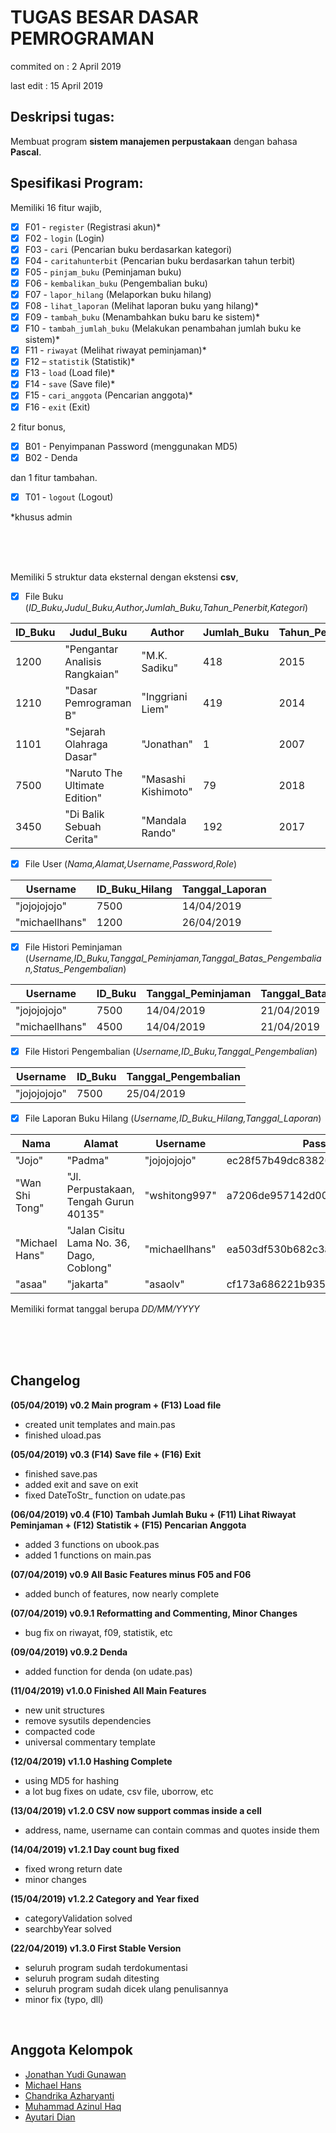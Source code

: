 # TUGAS BESAR DASAR PEMROGRAMAN
commited on : 2 April 2019

last edit   : 15 April 2019

## Deskripsi tugas:
Membuat program **sistem manajemen perpustakaan** dengan bahasa **Pascal**.

## Spesifikasi Program:
Memiliki 16 fitur wajib,
- [x] F01 - `register` (Registrasi akun)*
- [x] F02 - `login` (Login)
- [x] F03 - `cari` (Pencarian buku berdasarkan kategori)
- [x] F04 - `caritahunterbit` (Pencarian buku berdasarkan tahun terbit)
- [x] F05 - `pinjam_buku` (Peminjaman buku)
- [x] F06 - `kembalikan_buku` (Pengembalian buku)
- [x] F07 - `lapor_hilang` (Melaporkan buku hilang)
- [x] F08 - `lihat_laporan` (Melihat laporan buku yang hilang)*
- [x] F09 - `tambah_buku` (Menambahkan buku baru ke sistem)*
- [x] F10 - `tambah_jumlah_buku` (Melakukan penambahan jumlah buku ke sistem)*
- [x] F11 - `riwayat` (Melihat riwayat peminjaman)*
- [x] F12 – `statistik` (Statistik)*
- [x] F13 - `load` (Load file)*
- [x] F14 - `save` (Save file)*
- [x] F15 - `cari_anggota` (Pencarian anggota)*
- [x] F16 - `exit` (Exit)

2 fitur bonus,
- [x] B01 - Penyimpanan Password (menggunakan MD5)
- [x] B02 - Denda

dan 1 fitur tambahan.
- [x] T01 - `logout` (Logout)

*khusus admin

<br/><br/><br/>

Memiliki 5 struktur data eksternal dengan ekstensi **csv**,
- [x] File Buku (*ID_Buku,Judul_Buku,Author,Jumlah_Buku,Tahun_Penerbit,Kategori*)

ID_Buku | Judul_Buku | Author | Jumlah_Buku | Tahun_Penerbit | Kategori
------- | ---------- | ------ | ------------| -------------- | --------
1200 | "Pengantar Analisis Rangkaian" | "M.K. Sadiku" | 418 | 2015 | programming
1210 | "Dasar Pemrograman B" | "Inggriani Liem" | 419 | 2014 | programming
1101 | "Sejarah Olahraga Dasar" | "Jonathan" | 1 | 2007 | sejarah
7500 | "Naruto The Ultimate Edition" | "Masashi Kishimoto" | 79 | 2018 | manga
3450 | "Di Balik Sebuah Cerita" | "Mandala Rando" | 192 | 2017 | sastra

- [x] File User (*Nama,Alamat,Username,Password,Role*)

Username | ID_Buku_Hilang | Tanggal_Laporan
-------- | -------------- | ---------------
"jojojojojo" | 7500 | 14/04/2019
"michaellhans" | 1200 | 26/04/2019

- [x] File Histori Peminjaman (*Username,ID_Buku,Tanggal_Peminjaman,Tanggal_Batas_Pengembalian,Status_Pengembalian*)

Username | ID_Buku | Tanggal_Peminjaman | Tanggal_Batas_Pengembalian | Status_Pengembalian
-------- | ------- | ------------------ | ---------------------------| -------------------
"jojojojojo" | 7500 | 14/04/2019 | 21/04/2019 | sudah
"michaellhans" | 4500 | 14/04/2019 | 21/04/2019 | belum

- [x] File Histori Pengembalian (*Username,ID_Buku,Tanggal_Pengembalian*)

Username | ID_Buku | Tanggal_Pengembalian
-------- | ------- | --------------------
"jojojojojo" | 7500 | 25/04/2019

- [x] File Laporan Buku Hilang (*Username,ID_Buku_Hilang,Tanggal_Laporan*)

Nama | Alamat | Username | Password | Role
---- | ------ | -------- | -------- | ----
"Jojo" | "Padma" | "jojojojojo" | ec28f57b49dc8382660b7945d5795a71 | Admin
"Wan Shi Tong" | "Jl. Perpustakaan, Tengah Gurun 40135" | "wshitong997" | a7206de957142d005226b1af5e25d773 | Pengunjung
"Michael Hans" | "Jalan Cisitu Lama No. 36, Dago, Coblong" | "michaellhans" | ea503df530b682c3a7b43263a93e7a40 | Pengunjung
"asaa" | "jakarta" | "asaolv" | cf173a686221b935304947e60ab0d6d | Pengunjung

Memiliki format tanggal berupa *DD/MM/YYYY*

<br/><br/><br/>

## Changelog
**(05/04/2019) v0.2 Main program + (F13) Load file**
  - created unit templates and main.pas
  - finished uload.pas

**(05/04/2019) v0.3 (F14) Save file + (F16) Exit**
  - finished save.pas
  - added exit and save on exit
  - fixed DateToStr_ function on udate.pas

**(06/04/2019) v0.4 (F10) Tambah Jumlah Buku + (F11) Lihat Riwayat Peminjaman + (F12) Statistik + (F15) Pencarian Anggota**
  - added 3 functions on ubook.pas
  - added 1 functions on main.pas

**(07/04/2019) v0.9 All Basic Features minus F05 and F06**
  - added bunch of features, now nearly complete
 
**(07/04/2019) v0.9.1 Reformatting and Commenting, Minor Changes**
  - bug fix on riwayat, f09, statistik, etc

**(09/04/2019) v0.9.2 Denda**
  - added function for denda (on udate.pas)

**(11/04/2019) v1.0.0 Finished All Main Features**
  - new unit structures
  - remove sysutils dependencies
  - compacted code
  - universal commentary template

**(12/04/2019) v1.1.0 Hashing Complete**
  - using MD5 for hashing
  - a lot bug fixes on udate, csv file, uborrow, etc
  
**(13/04/2019) v1.2.0 CSV now support commas inside a cell**
  - address, name, username can contain commas and quotes inside them
 
**(14/04/2019) v1.2.1 Day count bug fixed**
  - fixed wrong return date
  - minor changes
  
**(15/04/2019) v1.2.2 Category and Year fixed**
  - categoryValidation solved
  - searchbyYear solved
 
 **(22/04/2019) v1.3.0 First Stable Version**
  - seluruh program sudah terdokumentasi
  - seluruh program sudah ditesting
  - seluruh program sudah dicek ulang penulisannya
  - minor fix (typo, dll)

<br/>

## Anggota Kelompok
- [Jonathan Yudi Gunawan](https://github.com/JonathanGun/)
- [Michael Hans](https://github.com/michaellhans)
- [Chandrika Azharyanti](https://github.com/cacachandrika)
- [Muhammad Azinul Haq](https://github.com/keltiga)
- [Ayutari Dian](https://github.com/ayutaridian)
